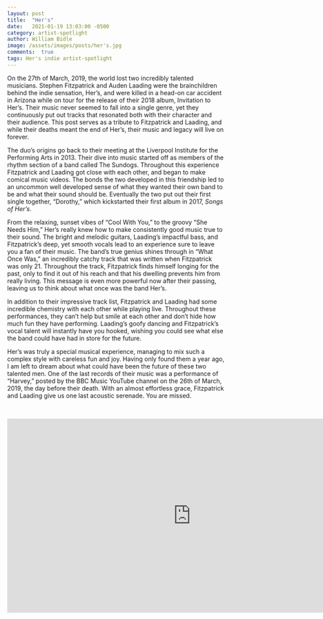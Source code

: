 ```yaml
---
layout: post
title:  "Her's"
date:   2021-01-19 13:03:00 -0500
category: artist-spotlight
author: William Bidle
image: /assets/images/posts/her's.jpg
comments:  true
tags: Her's indie artist-spotlight
---
```


On the 27th of March, 2019, the world lost two incredibly talented musicians. Stephen Fitzpatrick and Auden Laading were the brainchildren behind the indie sensation, Her’s, and were killed in a head-on car accident in Arizona while on tour for the release of their 2018 album, Invitation to Her’s. Their music never seemed to fall into a single genre, yet they continuously put out tracks that resonated both with their character and their audience. This post serves as a tribute to Fitzpatrick and Laading, and while their deaths meant the end of Her’s, their music and legacy will live on forever.

The duo’s origins go back to their meeting at the Liverpool Institute for the Performing Arts in 2013. Their dive into music started off as members of the rhythm section of a band called The Sundogs. Throughout this experience Fitzpatrick and Laading got close with each other, and began to make comical music videos. The bonds the two developed in this friendship led to an uncommon well developed sense of what they wanted their own band to be and what their sound should be. Eventually the two put out their first single together, “Dorothy,” which kickstarted their first album in 2017, _Songs of Her’s_.

From the relaxing, sunset vibes of “Cool With You,” to the groovy “She Needs Him,” Her’s really knew how to make consistently good music true to their sound. The bright and melodic guitars, Laading’s impactful bass, and Fitzpatrick’s deep, yet smooth vocals lead to an experience sure to leave you a fan of their music. The band’s true genius shines through in “What Once Was,” an incredibly catchy track that was written when Fitzpatrick was only 21. Throughout the track, Fitzpatrick finds himself longing for the past, only to find it out of his reach and that his dwelling prevents him from really living. This message is even more powerful now after their passing, leaving us to think about what once was the band Her’s.

In addition to their impressive track list, Fitzpatrick and Laading had some incredible chemistry with each other while playing live. Throughout these performances, they can’t help but smile at each other and don’t hide how much fun they have performing. Laading’s goofy dancing and Fitzpatrick’s vocal talent will instantly have you hooked, wishing you could see what else the band could have had in store for the future.

Her’s was truly a special musical experience, managing to mix such a complex style with careless fun and joy. Having only found them a year ago, I am left to dream about what could have been the future of these two talented men. One of the last records of their music was a performance of “Harvey,” posted by the BBC Music YouTube channel on the 26th of March, 2019, the day before their death. With an almost effortless grace, Fitzpatrick and Laading give us one last acoustic serenade. You are missed.

&nbsp;

<center><iframe class = "post-video" width="850" height="450" src="https://www.youtube.com/embed/ZOBwqTFWmHA" frameborder="0" allow="accelerometer; autoplay; clipboard-write; encrypted-media; gyroscope; picture-in-picture" allowfullscreen></iframe></center>

&nbsp;
